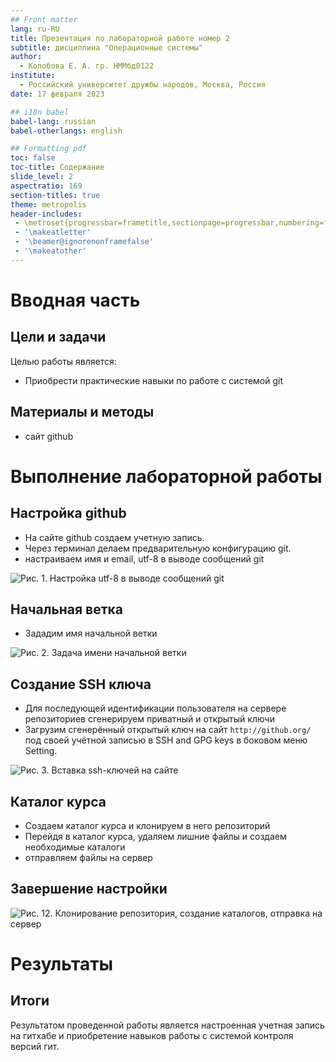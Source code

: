 ```yaml
---
## Front matter
lang: ru-RU
title: Презентация по лабораторной работе номер 2
subtitle: дисциплина "Операционные системы"
author:
  - Колобова Е. А. гр. НММбд0122
institute:
  - Российский университет дружбы народов, Москва, Россия
date: 17 февраля 2023

## i18n babel
babel-lang: russian
babel-otherlangs: english

## Formatting pdf
toc: false
toc-title: Содержание
slide_level: 2
aspectratio: 169
section-titles: true
theme: metropolis
header-includes:
 - \metroset{progressbar=frametitle,sectionpage=progressbar,numbering=fraction}
 - '\makeatletter'
 - '\beamer@ignorenonframefalse'
 - '\makeatother'
---
```


# Вводная часть

## Цели и задачи

Целью работы является:
- Приобрести практические навыки по работе с системой git 

## Материалы и методы

- сайт github

# Выполнение лабораторной работы

## Настройка github

- На сайте github создаем учетную запись.
- Через терминал делаем предварительную конфигурацию git.
- настраиваем имя и email, utf-8 в выводе сообщений git

![Рис. 1. Настройка utf-8 в выводе сообщений git](image/л3р3.png)

## Начальная ветка

- Зададим имя начальной ветки

![Рис. 2. Задача имени начальной ветки](image/л3р5.png)

## Создание SSH ключа

- Для последующей идентификации пользователя на сервере репозиториев сгенерируем приватный и открытый ключи
- Загрузим сгенерённый открытый ключ на сайт `http://github.org/` под своей учётной записью в SSH and GPG keys в боковом меню Setting.

![Рис. 3. Вставка ssh-ключей на сайте](image/л3р9.png)

## Каталог курса

- Создаем каталог курса и клонируем в него репозиторий
- Перейдя в каталог курса, удаляем лишние файлы и создаем необходимые каталоги
- отправляем файлы на сервер

## Завершение настройки

![Рис. 12. Клонирование репозитория, создание каталогов, отправка на сервер](image/л2к1.png)
 
# Результаты 

## Итоги

Результатом проведенной работы является настроенная учетная запись на гитхабе и приобретение навыков работы с системой контроля версий гит.
